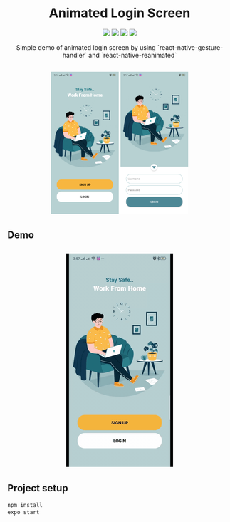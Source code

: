 <h1 align="center">Animated Login Screen</h1>

<p align="center">
<img src="https://img.shields.io/badge/sdk-37.0.1-blue.svg">
<img src="https://img.shields.io/badge/Expo-3.21.9-blue.svg">
<img src="https://badges.frapsoft.com/os/v1/open-source.svg?v=103" >
<img src="https://img.shields.io/badge/PRs-welcome-brightgreen.svg?style=flat">
</p>

<p align="center">
Simple demo of animated login screen by using `react-native-gesture-handler` and `react-native-reanimated`
</p>

<h2 align="center">
<img width="30%" src="https://github.com/ShamsYoussef/react-native-animated-login-screen/blob/master/Screenshot_1.png">
  <img width="30%" src="https://github.com/ShamsYoussef/react-native-animated-login-screen/blob/master/Screenshot_2.png">
</h2>

## Demo

<h2 align="center">
<img src="https://github.com/ShamsYoussef/react-native-animated-login-screen/blob/master/Demo.gif">
</h2>



## Project setup

```
npm install
expo start
```
